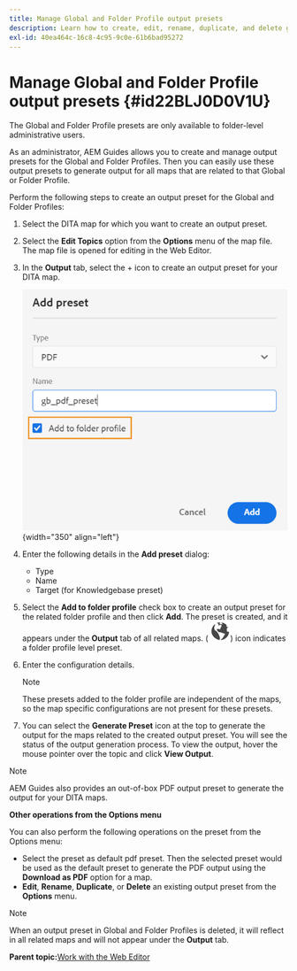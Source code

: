 ```yaml
---
title: Manage Global and Folder Profile output presets
description: Learn how to create, edit, rename, duplicate, and delete global and folder profile output presets as administrative users in AEM Guides.
exl-id: 40ea464c-16c8-4c95-9c0e-61b6bad95272
---
```

# Manage Global and Folder Profile output presets {#id22BLJ0D0V1U}

The Global and Folder Profile presets are only available to folder-level administrative users.

As an administrator, AEM Guides allows you to create and manage output presets for the Global and Folder Profiles. Then you can easily use these output presets to generate output for all maps that are related to that Global or Folder Profile.

Perform the following steps to create an output preset for the Global and Folder Profiles:

1.  Select the DITA map for which you want to create an output preset.
1.  Select the **Edit Topics** option from the **Options** menu of the map file. The map file is opened for editing in the Web Editor.
1.  In the **Output** tab, select the + icon to create an output preset for your DITA map.

    ![](images/add-global-output-preset.png){width="350" align="left"}

1.  Enter the following details in the **Add preset** dialog:
    -   Type
    -   Name
    -   Target \(for Knowledgebase preset\)
1.  Select the **Add to folder profile** check box to create an output preset for the related folder profile and then click **Add**. The preset is created, and it appears under the **Output** tab of all related maps. \( ![](images/global-preset-icon.svg)\) icon indicates a folder profile level preset.
1.  Enter the configuration details.

    >[!NOTE]
    >
    > These presets added to the folder profile are independent of the maps, so the map specific configurations are not present for these presets.

1.  You can select the **Generate Preset** icon at the top to generate the output for the maps related to the created output preset. You will see the status of the output generation process. To view the output, hover the mouse pointer over the topic and click **View Output**.

>[!NOTE]
>
> AEM Guides also provides an out-of-box PDF output preset to generate the output for your DITA maps.

**Other operations from the Options menu**

You can also perform the following operations on the preset from the Options menu:

-   Select the preset as default pdf preset. Then the selected preset would be used as the default preset to generate the PDF output using the **Download as PDF** option for a map.
-   **Edit**, **Rename**, **Duplicate**, or **Delete** an existing output preset from the **Options** menu.

>[!NOTE]
>
> When an output preset in Global and Folder Profiles is deleted, it will reflect in all related maps and will not appear under the **Output** tab.

**Parent topic:**[Work with the Web Editor](web-editor.md)

